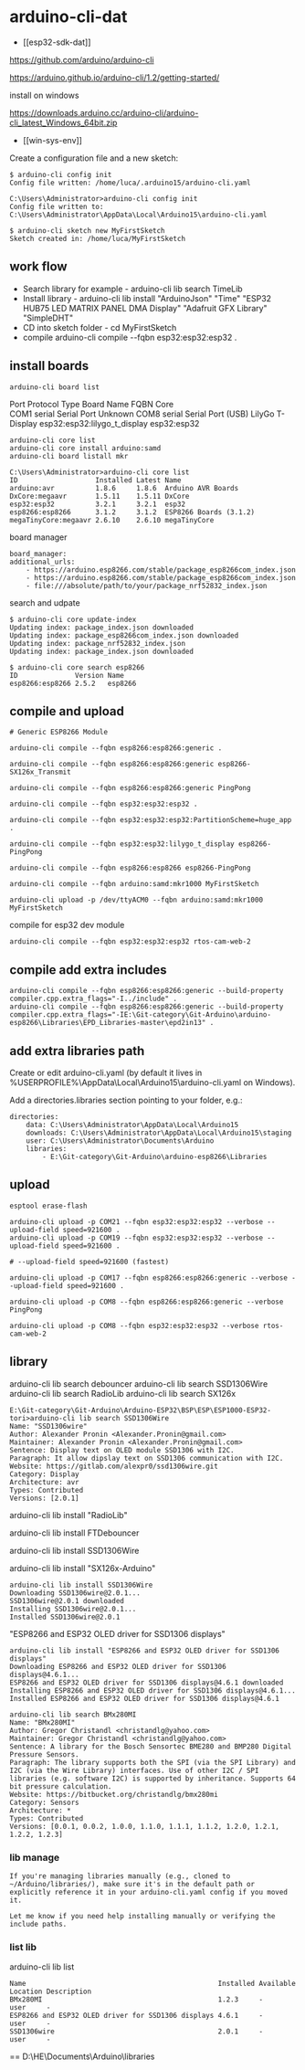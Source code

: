
# arduino-cli-dat

- [[esp32-sdk-dat]]


https://github.com/arduino/arduino-cli

https://arduino.github.io/arduino-cli/1.2/getting-started/


install on windows 

https://downloads.arduino.cc/arduino-cli/arduino-cli_latest_Windows_64bit.zip

- [[win-sys-env]]

Create a configuration file and a new sketch:

    $ arduino-cli config init
    Config file written: /home/luca/.arduino15/arduino-cli.yaml

    C:\Users\Administrator>arduino-cli config init
    Config file written to: C:\Users\Administrator\AppData\Local\Arduino15\arduino-cli.yaml

    $ arduino-cli sketch new MyFirstSketch
    Sketch created in: /home/luca/MyFirstSketch

## work flow 

- Search library for example - arduino-cli lib search TimeLib
- Install library - arduino-cli lib install "ArduinoJson" "Time" "ESP32 HUB75 LED MATRIX PANEL DMA Display" "Adafruit GFX Library" "SimpleDHT"
- CD into sketch folder - cd MyFirstSketch
- compile arduino-cli compile --fqbn esp32:esp32:esp32 .




## install boards 

    arduino-cli board list


Port Protocol Type              Board Name       FQBN                         Core       
COM1 serial   Serial Port       Unknown
COM8 serial   Serial Port (USB) LilyGo T-Display esp32:esp32:lilygo_t_display esp32:esp32


    arduino-cli core list
    arduino-cli core install arduino:samd
    arduino-cli board listall mkr

    C:\Users\Administrator>arduino-cli core list
    ID                   Installed Latest Name
    arduino:avr          1.8.6     1.8.6  Arduino AVR Boards
    DxCore:megaavr       1.5.11    1.5.11 DxCore
    esp32:esp32          3.2.1     3.2.1  esp32
    esp8266:esp8266      3.1.2     3.1.2  ESP8266 Boards (3.1.2)
    megaTinyCore:megaavr 2.6.10    2.6.10 megaTinyCore



board manager 

    board_manager:
    additional_urls:
        - https://arduino.esp8266.com/stable/package_esp8266com_index.json
        - https://arduino.esp8266.com/stable/package_esp8266com_index.json
        - file:///absolute/path/to/your/package_nrf52832_index.json

search and udpate 

    $ arduino-cli core update-index
    Updating index: package_index.json downloaded
    Updating index: package_esp8266com_index.json downloaded
    Updating index: package_nrf52832_index.json
    Updating index: package_index.json downloaded

    $ arduino-cli core search esp8266
    ID              Version Name
    esp8266:esp8266 2.5.2   esp8266




## compile and upload 


    # Generic ESP8266 Module

    arduino-cli compile --fqbn esp8266:esp8266:generic . 

    arduino-cli compile --fqbn esp8266:esp8266:generic esp8266-SX126x_Transmit

    arduino-cli compile --fqbn esp8266:esp8266:generic PingPong

    arduino-cli compile --fqbn esp32:esp32:esp32 .

    arduino-cli compile --fqbn esp32:esp32:esp32:PartitionScheme=huge_app .

    arduino-cli compile --fqbn esp32:esp32:lilygo_t_display esp8266-PingPong

    arduino-cli compile --fqbn esp8266:esp8266 esp8266-PingPong

    arduino-cli compile --fqbn arduino:samd:mkr1000 MyFirstSketch

    arduino-cli upload -p /dev/ttyACM0 --fqbn arduino:samd:mkr1000 MyFirstSketch

    

compile for esp32 dev module 

    arduino-cli compile --fqbn esp32:esp32:esp32 rtos-cam-web-2

## compile add extra includes 

    arduino-cli compile --fqbn esp8266:esp8266:generic --build-property compiler.cpp.extra_flags="-I../include" .
    arduino-cli compile --fqbn esp8266:esp8266:generic --build-property compiler.cpp.extra_flags="-IE:\Git-category\Git-Arduino\arduino-esp8266\Libraries\EPD_Libraries-master\epd2in13" .

## add extra libraries path 

Create or edit arduino-cli.yaml (by default it lives in %USERPROFILE%\AppData\Local\Arduino15\arduino-cli.yaml on Windows).

Add a directories.libraries section pointing to your folder, e.g.:

    directories:
        data: C:\Users\Administrator\AppData\Local\Arduino15
        downloads: C:\Users\Administrator\AppData\Local\Arduino15\staging
        user: C:\Users\Administrator\Documents\Arduino
        libraries:
            - E:\Git-category\Git-Arduino\arduino-esp8266\Libraries

## upload 

    esptool erase-flash

    arduino-cli upload -p COM21 --fqbn esp32:esp32:esp32 --verbose --upload-field speed=921600 .
    arduino-cli upload -p COM19 --fqbn esp32:esp32:esp32 --verbose --upload-field speed=921600 .

    # --upload-field speed=921600 (fastest)

    arduino-cli upload -p COM17 --fqbn esp8266:esp8266:generic --verbose --upload-field speed=921600 .

    arduino-cli upload -p COM8 --fqbn esp8266:esp8266:generic --verbose PingPong

    arduino-cli upload -p COM8 --fqbn esp32:esp32:esp32 --verbose rtos-cam-web-2


## library 

arduino-cli lib search debouncer
arduino-cli lib search SSD1306Wire
arduino-cli lib search RadioLib
arduino-cli lib search SX126x

    E:\Git-category\Git-Arduino\Arduino-ESP32\BSP\ESP\ESP1000-ESP32-tori>arduino-cli lib search SSD1306Wire
    Name: "SSD1306wire"
    Author: Alexander Pronin <Alexander.Pronin@gmail.com>
    Maintainer: Alexander Pronin <Alexander.Pronin@gmail.com>
    Sentence: Display text on OLED module SSD1306 with I2C.
    Paragraph: It allow dipslay text on SSD1306 communication with I2C.
    Website: https://gitlab.com/alexpr0/ssd1306wire.git
    Category: Display
    Architecture: avr
    Types: Contributed
    Versions: [2.0.1]


arduino-cli lib install "RadioLib"

arduino-cli lib install FTDebouncer

arduino-cli lib install SSD1306Wire

arduino-cli lib install "SX126x-Arduino"

    arduino-cli lib install SSD1306Wire
    Downloading SSD1306wire@2.0.1...
    SSD1306wire@2.0.1 downloaded
    Installing SSD1306wire@2.0.1...
    Installed SSD1306wire@2.0.1

"ESP8266 and ESP32 OLED driver for SSD1306 displays"

    arduino-cli lib install "ESP8266 and ESP32 OLED driver for SSD1306 displays"
    Downloading ESP8266 and ESP32 OLED driver for SSD1306 displays@4.6.1...
    ESP8266 and ESP32 OLED driver for SSD1306 displays@4.6.1 downloaded
    Installing ESP8266 and ESP32 OLED driver for SSD1306 displays@4.6.1...
    Installed ESP8266 and ESP32 OLED driver for SSD1306 displays@4.6.1

    arduino-cli lib search BMx280MI
    Name: "BMx280MI"
    Author: Gregor Christandl <christandlg@yahoo.com>
    Maintainer: Gregor Christandl <christandlg@yahoo.com>
    Sentence: A library for the Bosch Sensortec BME280 and BMP280 Digital Pressure Sensors.
    Paragraph: The library supports both the SPI (via the SPI Library) and I2C (via the Wire Library) interfaces. Use of other I2C / SPI libraries (e.g. software I2C) is supported by inheritance. Supports 64 bit pressure calculation.
    Website: https://bitbucket.org/christandlg/bmx280mi
    Category: Sensors
    Architecture: *
    Types: Contributed
    Versions: [0.0.1, 0.0.2, 1.0.0, 1.1.0, 1.1.1, 1.1.2, 1.2.0, 1.2.1, 1.2.2, 1.2.3]



### lib manage 

    If you're managing libraries manually (e.g., cloned to ~/Arduino/libraries/), make sure it's in the default path or explicitly reference it in your arduino-cli.yaml config if you moved it.

    Let me know if you need help installing manually or verifying the include paths.


### list lib 

arduino-cli lib list

    Name                                               Installed Available    Location Description
    BMx280MI                                           1.2.3     -            user     -
    ESP8266 and ESP32 OLED driver for SSD1306 displays 4.6.1     -            user     -
    SSD1306wire                                        2.0.1     -            user     -

== D:\HE\Documents\Arduino\libraries
